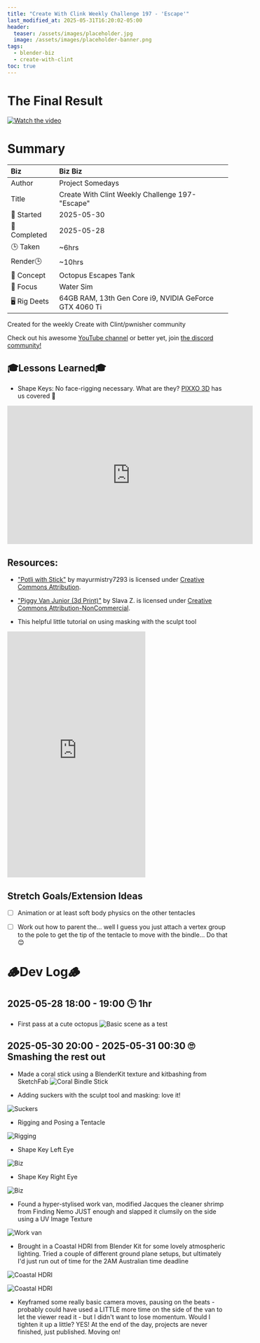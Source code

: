 ```yaml
---
title: "Create With Clink Weekly Challenge 197 - 'Escape'"
last_modified_at: 2025-05-31T16:20:02-05:00
header:
  teaser: /assets/images/placeholder.jpg
  image: /assets/images/placeholder-banner.png
tags:
  - blender-biz
  - create-with-clint
toc: true
---
```


# The Final Result
[![Watch the video](https://img.youtube.com/vi/a7eYGOT1Fvs/maxresdefault.jpg)](https://youtu.be/a7eYGOT1Fvs)

# Summary

| Biz             | Biz Biz                               |
|:--------        | :---------                                |
| Author          | Project Somedays                      |
| Title           | Create With Clint Weekly Challenge 197- "Escape" |
| 📅 Started      | 2025-05-30        |
| 📅 Completed    | 2025-05-28        |
| 🕒 Taken        | ~6hrs                                  |
| Render🕒        | ~10hrs          |
| 🤯 Concept      | Octopus Escapes Tank        |
| 🔎 Focus        | Water Sim      |
| 🖥️ Rig Deets    | 64GB RAM, 13th Gen Core i9, NVIDIA GeForce GTX 4060 Ti |

Created for the weekly Create with Clint/pwnisher community

Check out his awesome [YouTube channel](https://www.youtube.com/c/pwnisher) or better yet, join [the discord community!](https://discord.com/channels/673719770410909696/688444060737994785/922141725944872980)

## 🎓Lessons Learned🎓
- Shape Keys: No face-rigging necessary. What are they? [PIXXO 3D](https://www.youtube.com/@PIXXO3D) has us covered 🥰

<iframe width="560" height="315" src="https://www.youtube.com/embed/i519chZ-esU?si=EueZPDnrUp6RAMjC" title="YouTube video player" frameborder="0" allow="accelerometer; autoplay; clipboard-write; encrypted-media; gyroscope; picture-in-picture; web-share" referrerpolicy="strict-origin-when-cross-origin" allowfullscreen></iframe>

## Resources:
- ["Potli with Stick"](https://skfb.ly/oYGBV) by mayurmistry7293 is licensed under [Creative Commons Attribution](http://creativecommons.org/licenses/by/4.0/).

- ["Piggy Van Junior (3d Print)"](https://skfb.ly/6Wz7S) by Slava Z. is licensed under [Creative Commons Attribution-NonCommercial](http://creativecommons.org/licenses/by-nc/4.0/).

- This helpful little tutorial on using masking with the sculpt tool

<iframe width="315" height="560" src="https://www.youtube.com/embed/5od1t6B3Gfs" title="YouTube video player" frameborder="0" allow="accelerometer; autoplay; clipboard-write; encrypted-media; gyroscope; picture-in-picture; web-share" referrerpolicy="strict-origin-when-cross-origin" allowfullscreen></iframe>

## Stretch Goals/Extension Ideas
- [ ] Animation or at least soft body physics on the other tentacles
- [ ] Work out how to parent the... well I guess you just attach a vertex group to the pole to get the tip of the tentacle to move with the bindle... Do that 😊


# 🪵Dev Log🪵

## 2025-05-28 18:00 - 19:00 🕒 1hr
  - First pass at a cute octopus 
  ![Basic scene as a test](/assets/images/2025-05-30_Octopus.png)

## 2025-05-30 20:00 - 2025-05-31 00:30 🙄 Smashing the rest out

  - Made a coral stick using a BlenderKit texture and kitbashing from SketchFab
  ![Coral Bindle Stick](/assets/images/2025-05-30_Octopus_CoralStick.png)
  
  - Adding suckers with the sculpt tool and masking: love it!

  ![Suckers](/assets/images/2025-05-30_Octopus_Suckers.png)
  
  - Rigging and Posing a Tentacle
  
  ![Rigging](/assets/images/2025-05-30_Octopus_RiggingOneTentacle.png)

- Shape Key Left Eye

![Biz](/assets/images/2025-05-30_Octopus_ShapeKeyLeftEye.png)

- Shape Key Right Eye

![Biz](/assets/images/2025-05-30_Octopus_ShapeKeyRightEye.png)

- Found a hyper-stylised work van, modified Jacques the cleaner shrimp from Finding Nemo JUST enough and slapped it clumsily on the side using a UV Image Texture

![Work van](/assets/images/2025-05-30_Octopus_LogoDesign.png)

- Brought in a Coastal HDRI from Blender Kit for some lovely atmospheric lighting. Tried a couple of different ground plane setups, but ultimately I'd just run out of time for the 2AM Australian time deadline

![Coastal HDRI](/assets/images/2025-05-31_FinalRenderStillSide%20(1).png "LOVE the immediate increase in atmosphere")

![Coastal HDRI](/assets/images/2025-05-31_FinalRender.png "Go lil guy, go!")

- Keyframed some really basic camera moves, pausing on the beats - probably could have used a LITTLE more time on the side of the van to let the viewer read it - but I didn't want to lose momentum. Would I tighten it up a little? YES! At the end of the day, projects are never finished, just published. Moving on!